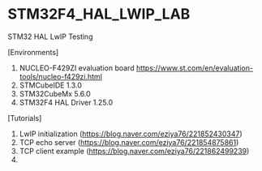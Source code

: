 # STM32F4_HAL_LWIP_LAB
 STM32 HAL LwIP Testing

[Environments]
1. NUCLEO-F429ZI evaluation board
https://www.st.com/en/evaluation-tools/nucleo-f429zi.html
2. STMCubeIDE 1.3.0
3. STM32CubeMx 5.6.0
4. STM32F4 HAL Driver 1.25.0

[Tutorials]
1. LwIP initialization (https://blog.naver.com/eziya76/221852430347)
2. TCP echo server (https://blog.naver.com/eziya76/221854875861)
3. TCP client example (https://blog.naver.com/eziya76/221862499239)
4. 
